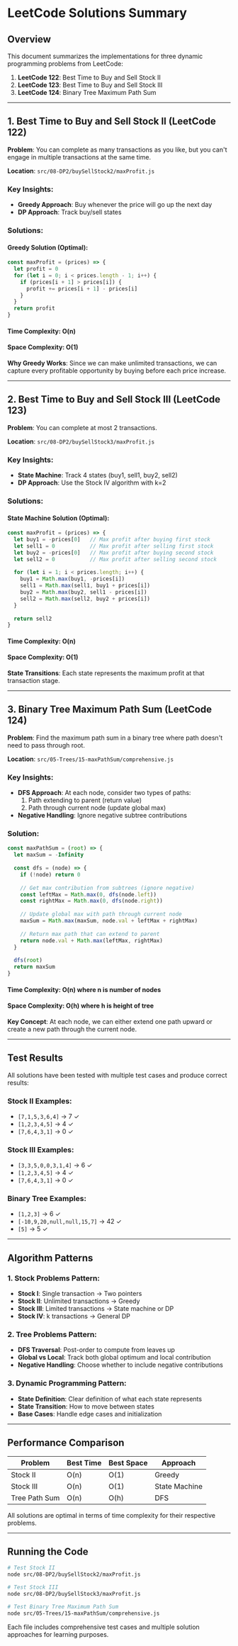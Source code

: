 # LeetCode Solutions Summary

## Overview
This document summarizes the implementations for three dynamic programming problems from LeetCode:

1. **LeetCode 122**: Best Time to Buy and Sell Stock II
2. **LeetCode 123**: Best Time to Buy and Sell Stock III  
3. **LeetCode 124**: Binary Tree Maximum Path Sum

---

## 1. Best Time to Buy and Sell Stock II (LeetCode 122)

**Problem**: You can complete as many transactions as you like, but you can't engage in multiple transactions at the same time.

**Location**: `src/08-DP2/buySellStock2/maxProfit.js`

### Key Insights:
- **Greedy Approach**: Buy whenever the price will go up the next day
- **DP Approach**: Track buy/sell states

### Solutions:

#### Greedy Solution (Optimal):
```javascript
const maxProfit = (prices) => {
  let profit = 0
  for (let i = 0; i < prices.length - 1; i++) {
    if (prices[i + 1] > prices[i]) {
      profit += prices[i + 1] - prices[i]
    }
  }
  return profit
}
```

#### Time Complexity: O(n)
#### Space Complexity: O(1)

**Why Greedy Works**: Since we can make unlimited transactions, we can capture every profitable opportunity by buying before each price increase.

---

## 2. Best Time to Buy and Sell Stock III (LeetCode 123)

**Problem**: You can complete at most 2 transactions.

**Location**: `src/08-DP2/buySellStock3/maxProfit.js`

### Key Insights:
- **State Machine**: Track 4 states (buy1, sell1, buy2, sell2)
- **DP Approach**: Use the Stock IV algorithm with k=2

### Solutions:

#### State Machine Solution (Optimal):
```javascript
const maxProfit = (prices) => {
  let buy1 = -prices[0]   // Max profit after buying first stock
  let sell1 = 0           // Max profit after selling first stock
  let buy2 = -prices[0]   // Max profit after buying second stock
  let sell2 = 0           // Max profit after selling second stock
  
  for (let i = 1; i < prices.length; i++) {
    buy1 = Math.max(buy1, -prices[i])
    sell1 = Math.max(sell1, buy1 + prices[i])
    buy2 = Math.max(buy2, sell1 - prices[i])
    sell2 = Math.max(sell2, buy2 + prices[i])
  }
  
  return sell2
}
```

#### Time Complexity: O(n)
#### Space Complexity: O(1)

**State Transitions**: Each state represents the maximum profit at that transaction stage.

---

## 3. Binary Tree Maximum Path Sum (LeetCode 124)

**Problem**: Find the maximum path sum in a binary tree where path doesn't need to pass through root.

**Location**: `src/05-Trees/15-maxPathSum/comprehensive.js`

### Key Insights:
- **DFS Approach**: At each node, consider two types of paths:
  1. Path extending to parent (return value)
  2. Path through current node (update global max)
- **Negative Handling**: Ignore negative subtree contributions

### Solution:

```javascript
const maxPathSum = (root) => {
  let maxSum = -Infinity
  
  const dfs = (node) => {
    if (!node) return 0
    
    // Get max contribution from subtrees (ignore negative)
    const leftMax = Math.max(0, dfs(node.left))
    const rightMax = Math.max(0, dfs(node.right))
    
    // Update global max with path through current node
    maxSum = Math.max(maxSum, node.val + leftMax + rightMax)
    
    // Return max path that can extend to parent
    return node.val + Math.max(leftMax, rightMax)
  }
  
  dfs(root)
  return maxSum
}
```

#### Time Complexity: O(n) where n is number of nodes
#### Space Complexity: O(h) where h is height of tree

**Key Concept**: At each node, we can either extend one path upward or create a new path through the current node.

---

## Test Results

All solutions have been tested with multiple test cases and produce correct results:

### Stock II Examples:
- `[7,1,5,3,6,4]` → 7 ✓
- `[1,2,3,4,5]` → 4 ✓
- `[7,6,4,3,1]` → 0 ✓

### Stock III Examples:
- `[3,3,5,0,0,3,1,4]` → 6 ✓
- `[1,2,3,4,5]` → 4 ✓
- `[7,6,4,3,1]` → 0 ✓

### Binary Tree Examples:
- `[1,2,3]` → 6 ✓
- `[-10,9,20,null,null,15,7]` → 42 ✓
- `[5]` → 5 ✓

---

## Algorithm Patterns

### 1. Stock Problems Pattern:
- **Stock I**: Single transaction → Two pointers
- **Stock II**: Unlimited transactions → Greedy
- **Stock III**: Limited transactions → State machine or DP
- **Stock IV**: k transactions → General DP

### 2. Tree Problems Pattern:
- **DFS Traversal**: Post-order to compute from leaves up
- **Global vs Local**: Track both global optimum and local contribution
- **Negative Handling**: Choose whether to include negative contributions

### 3. Dynamic Programming Pattern:
- **State Definition**: Clear definition of what each state represents
- **State Transition**: How to move between states
- **Base Cases**: Handle edge cases and initialization

---

## Performance Comparison

| Problem | Best Time | Best Space | Approach |
|---------|-----------|------------|----------|
| Stock II | O(n) | O(1) | Greedy |
| Stock III | O(n) | O(1) | State Machine |
| Tree Path Sum | O(n) | O(h) | DFS |

All solutions are optimal in terms of time complexity for their respective problems.

---

## Running the Code

```bash
# Test Stock II
node src/08-DP2/buySellStock2/maxProfit.js

# Test Stock III  
node src/08-DP2/buySellStock3/maxProfit.js

# Test Binary Tree Maximum Path Sum
node src/05-Trees/15-maxPathSum/comprehensive.js
```

Each file includes comprehensive test cases and multiple solution approaches for learning purposes.